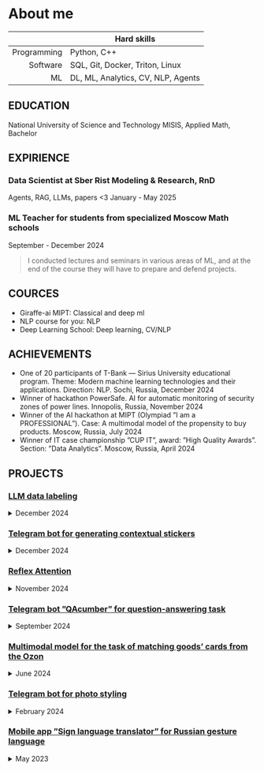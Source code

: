 # About me 

|           |                       Hard skills|
|----------:|----------------------------------|
|Programming|                       Python, C++|
|   Software|   SQL, Git, Docker, Triton, Linux|
|         ML|DL, ML, Analytics, CV, NLP, Agents|


## EDUCATION
National University of Science and Technology MISIS, Applied Math, Bachelor

## EXPIRIENCE
### Data Scientist at Sber Rist Modeling & Research, RnD
Agents, RAG, LLMs, papers <3
January - May 2025

### ML Teacher for students from specialized Moscow Math schools
September - December 2024
> I conducted lectures and seminars in various areas of ML, and at the end of the course they will have to prepare and defend
projects.


## COURCES
* Giraffe-ai MIPT: Classical and deep ml
* NLP course for you: NLP
* Deep Learning School: Deep learning, CV/NLP

## ACHIEVEMENTS
* One of 20 participants of T-Bank — Sirius University educational program. Theme: Modern machine learning technologies and their applications. Direction: NLP. Sochi, Russia, December 2024
* Winner of hackathon PowerSafe. AI for automatic monitoring of security zones of power lines. Innopolis, Russia, November 2024
* Winner of the AI hackathon at MIPT (Olympiad ”I am a PROFESSIONAL”). Case: A multimodal model of the propensity to buy products. Moscow, Russia, July 2024
* Winner of IT case championship ”CUP IT”, award: ”High Quality Awards”. Section: ”Data Analytics”. Moscow, Russia, April 2024

## PROJECTS
### [LLM data labeling](https://github.com/Dimmension/tbank-ml-camp-sirius.git)
<details>
<summary>December 2024</summary>
We developed an LLM-based RAG system to fix annotators' errors. There are a fusion of FAISS retrieval and BM25 and an ensemble on 3 LLMs: Llama 3.1, Qwen 2.5, Gemma 2
</details>

### [Telegram bot for generating contextual stickers](https://github.com/firegory/StickerIt.git)
<details>
<summary>December 2024</summary>
The latest messages when calling the bot are sent to the input of the LM (Qwen 2.5 with SFT). It generates a coherent prompt, which is fed to the input of the diffusion image model (Kaspersky), at the output of which we get our sticker
</details>

### [Reflex Attention](https://github.com/KornilovaK/reflex_attention.git)
<details>
<summary>November 2024</summary>
I implemented the modified attention blocks in the gpt architecture and conducted experiments by training several models
with different implementations and parameters.
</details>

### [Telegram bot ”QAcumber” for question-answering task](https://github.com/KornilovaK/tg-bot-russian-qa.git)
<details>
<summary>September 2024</summary>
I’ve collected datasets, fine tuned Distillbert and T5 with Lora for QA task in Russian, integrated trained model to tg
bot and wrapped an app in a Docker container. F1: 0.72, SAS: 0.81.
</details>

### [Multimodal model for the task of matching goods’ cards from the Ozon](https://github.com/KornilovaK/Multimodal-model.git)
<details>
<summary>June 2024</summary>
Product cards are a set of images, text descriptions, and tabular characteristics. I preprocessed data, encoded it to the
embeddings, created custom NN architecture and trained to the binary classification task. PR-AUC: 0.87.
</details>

### [Telegram bot for photo styling](https://github.com/KornilovaK/tg-style-bot.git)
<details>
<summary>February 2024</summary>
The bot can transfer the style from one photo to another: you need to send two photos and receive a photo with the
transferred style in response using CycleGAN. It is possible to transfer the style using GANs by selecting one of the 4
suggested styles and sending 1 photo. Integrated onnx models to tg bot and wrapped an app in a Docker container.
</details>

### [Mobile app ”Sign language translator” for Russian gesture language](https://github.com/KornilovaK/Sign-Language-Translator-app.git)
<details>
<summary>May 2023</summary>
The Sign Language Interpreter mobile app, made in Android studio. It is intended for communication between deaf
people and speakers who don’t know Russian sign language. The app translates gestures from the camera in real time
and outputs the corresponding words. Uses CNN and RNN for time sequences.
</details>
